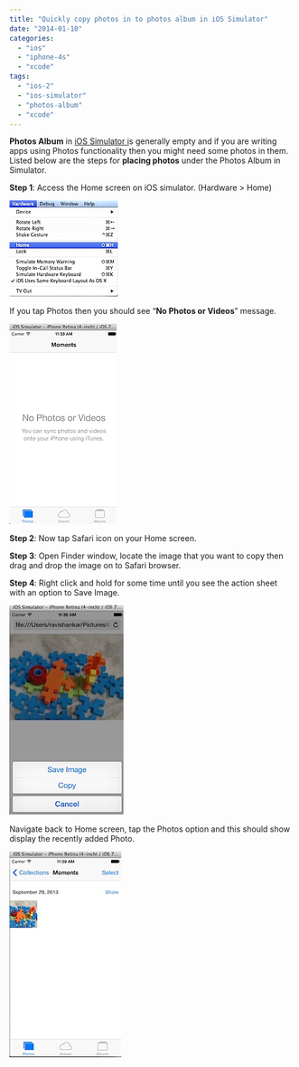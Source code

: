 ```yaml
---
title: "Quickly copy photos in to photos album in iOS Simulator"
date: "2014-01-10"
categories: 
  - "ios"
  - "iphone-4s"
  - "xcode"
tags: 
  - "ios-2"
  - "ios-simulator"
  - "photos-album"
  - "xcode"
---
```


**Photos Album** in [iOS Simulator i](https://rshankar.com/xcodes-ios-simulator-for-iphone-and-ipad/)s generally empty and if you are writing apps using Photos functionality then you might need some photos in them. Listed below are the steps for **placing photos** under the Photos Album in Simulator.

**Step 1**: Access the Home screen on iOS simulator. (Hardware > Home)

![Access Home Screen on iOS Simulator](images/201401101125.jpg)

If you tap Photos then you should see “**No Photos or Videos**” message.

![No Photos or Videos](images/201401101133.jpg)

**Step 2**: Now tap Safari icon on your Home screen.

**Step 3**: Open Finder window, locate the image that you want to copy then drag and drop the image on to Safari browser.

**Step 4**: Right click and hold for some time until you see the action sheet with an option to Save Image.

![Save Image on Simulator](images/201401101137.jpg)

Navigate back to Home screen, tap the Photos option and this should show display the recently added Photo.

![Photo Album on Simulator with Photos](images/201401101140.jpg)
